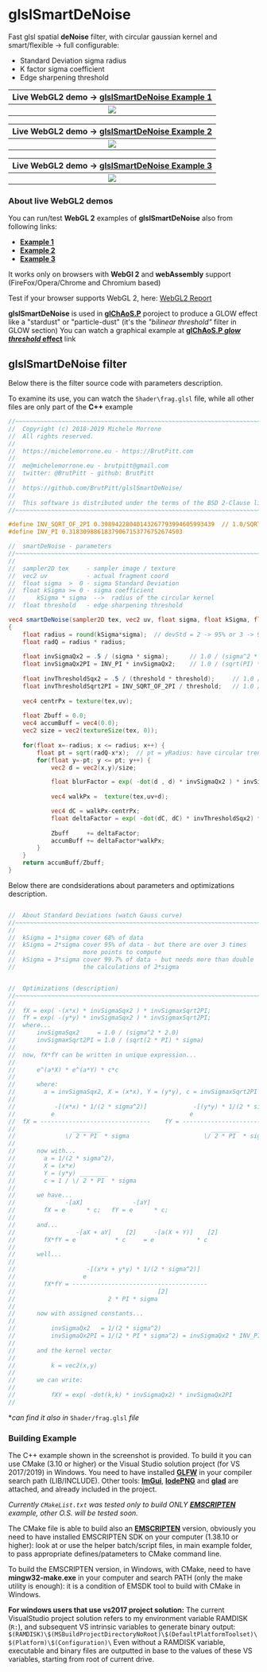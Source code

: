 # glslSmartDeNoise

Fast glsl spatial **deNoise** filter, with circular gaussian kernel and smart/flexible -> full configurable:

- Standard Deviation sigma radius
- K factor sigma coefficient
- Edge sharpening threshold

| Live WebGL2 demo -> [glslSmartDeNoise Example 1](https://brutpitt.github.io/glslSmartDeNoise/WebGL0/wglApp.html) |
| :-----: |
|[![](https://raw.githubusercontent.com/BrutPitt/glslSmartDeNoise/master/sShot0.jpg)](https://raw.githubusercontent.com/BrutPitt/glslSmartDeNoise/master/sShot0.jpg)|

| Live WebGL2 demo -> [glslSmartDeNoise Example 2](https://brutpitt.github.io/glslSmartDeNoise/WebGL1/wglApp.html) |
| :-----: |
|[![](https://raw.githubusercontent.com/BrutPitt/glslSmartDeNoise/master/sShot1.jpg)](https://raw.githubusercontent.com/BrutPitt/glslSmartDeNoise/master/sShot1.jpg)|

| Live WebGL2 demo -> [glslSmartDeNoise Example 3](https://brutpitt.github.io/glslSmartDeNoise/WebGL2/wglApp.html) |
| :-----: |
|[![](https://raw.githubusercontent.com/BrutPitt/glslSmartDeNoise/master/sShot2.jpg)](https://raw.githubusercontent.com/BrutPitt/glslSmartDeNoise/master/sShot2.jpg)|

### About live WebGL2 demos

You can run/test **WebGL 2** examples of **glslSmartDeNoise** also from following links:
- **[Example 1](https://brutpitt.github.io/glslSmartDeNoise/WebGL0/wglApp.html)**
- **[Example 2](https://brutpitt.github.io/glslSmartDeNoise/WebGL1/wglApp.html)**
- **[Example 3](https://brutpitt.github.io/glslSmartDeNoise/WebGL2/wglApp.html)**

It works only on browsers with **WebGl 2** and **webAssembly** support (FireFox/Opera/Chrome and Chromium based)

Test if your browser supports WebGL 2, here: [WebGL2 Report](http://webglreport.com/?v=2)

**glslSmartDeNoise** is used in **[glChAoS.P](https://github.com/BrutPitt/glChAoS.P)** poroject to produce a GLOW effect like a "stardust" or "particle-dust" (it's the *"bilinear threshold"* filter in GLOW section)
You can watch a graphical example at **[glChAoS.P *glow threshold* effect](https://www.michelemorrone.eu/glchaosp/glowEffects.html)** link

## glslSmartDeNoise filter
Below there is the filter source code with parameters description.

To examine its use, you can watch the `Shader\frag.glsl` file, while all other files are only part of the **C++** example

``` glsl
//~~~~~~~~~~~~~~~~~~~~~~~~~~~~~~~~~~~~~~~~~~~~~~~~~~~~~~~~~~~~~~~~~~~~~~~~~~~~~~
//  Copyright (c) 2018-2019 Michele Morrone
//  All rights reserved.
//
//  https://michelemorrone.eu - https://BrutPitt.com
//
//  me@michelemorrone.eu - brutpitt@gmail.com
//  twitter: @BrutPitt - github: BrutPitt
//  
//  https://github.com/BrutPitt/glslSmartDeNoise/
//
//  This software is distributed under the terms of the BSD 2-Clause license
//~~~~~~~~~~~~~~~~~~~~~~~~~~~~~~~~~~~~~~~~~~~~~~~~~~~~~~~~~~~~~~~~~~~~~~~~~~~~~~

#define INV_SQRT_OF_2PI 0.39894228040143267793994605993439  // 1.0/SQRT_OF_2PI
#define INV_PI 0.31830988618379067153776752674503

//  smartDeNoise - parameters
//~~~~~~~~~~~~~~~~~~~~~~~~~~~~~~~~~~~~~~~~~~~~~~~~~~~~~~~~~~~~~~~~~~~~~~~~~~~~~~
//
//  sampler2D tex     - sampler image / texture
//  vec2 uv           - actual fragment coord
//  float sigma  >  0 - sigma Standard Deviation
//  float kSigma >= 0 - sigma coefficient 
//      kSigma * sigma  -->  radius of the circular kernel
//  float threshold   - edge sharpening threshold 

vec4 smartDeNoise(sampler2D tex, vec2 uv, float sigma, float kSigma, float threshold)
{
    float radius = round(kSigma*sigma);  // devStd = 2 -> 95% or 3 -> 99.7%
    float radQ = radius * radius;
    
    float invSigmaQx2 = .5 / (sigma * sigma);      // 1.0 / (sigma^2 * 2.0)
    float invSigmaQx2PI = INV_PI * invSigmaQx2;    // 1.0 / (sqrt(PI) * sigma)
    
    float invThresholdSqx2 = .5 / (threshold * threshold);     // 1.0 / (sigma^2 * 2.0)
    float invThresholdSqrt2PI = INV_SQRT_OF_2PI / threshold;   // 1.0 / (sqrt(2*PI) * sigma)
    
    vec4 centrPx = texture(tex,uv); 
    
    float Zbuff = 0.0;
    vec4 accumBuff = vec4(0.0);
    vec2 size = vec2(textureSize(tex, 0));
    
    for(float x=-radius; x <= radius; x++) {
        float pt = sqrt(radQ-x*x);  // pt = yRadius: have circular trend
        for(float y=-pt; y <= pt; y++) {
            vec2 d = vec2(x,y)/size;

            float blurFactor = exp( -dot(d , d) * invSigmaQx2 ) * invSigmaQx2;
            
            vec4 walkPx =  texture(tex,uv+d);

            vec4 dC = walkPx-centrPx;
            float deltaFactor = exp( -dot(dC, dC) * invThresholdSqx2) * invThresholdSqrt2PI * blurFactor;
                                 
            Zbuff     += deltaFactor;
            accumBuff += deltaFactor*walkPx;
        }
    }
    return accumBuff/Zbuff;
}
```
 Below there are condsiderations about parameters and optimizations description.
``` cpp

//  About Standard Deviations (watch Gauss curve)
//~~~~~~~~~~~~~~~~~~~~~~~~~~~~~~~~~~~~~~~~~~~~~~~~~~~~~~~~~~~~~~~~~~~~~~~~~~~~~~
//
//  kSigma = 1*sigma cover 68% of data
//  kSigma = 2*sigma cover 95% of data - but there are over 3 times 
//                   more points to compute
//  kSigma = 3*sigma cover 99.7% of data - but needs more than double 
//                   the calculations of 2*sigma


//  Optimizations (description)
//~~~~~~~~~~~~~~~~~~~~~~~~~~~~~~~~~~~~~~~~~~~~~~~~~~~~~~~~~~~~~~~~~~~~~~~~~~~~~~
//
//  fX = exp( -(x*x) * invSigmaSqx2 ) * invSigmaxSqrt2PI; 
//  fY = exp( -(y*y) * invSigmaSqx2 ) * invSigmaxSqrt2PI; 
//  where...
//      invSigmaSqx2     = 1.0 / (sigma^2 * 2.0)
//      invSigmaxSqrt2PI = 1.0 / (sqrt(2 * PI) * sigma)
//
//  now, fX*fY can be written in unique expression...
//
//      e^(a*X) * e^(a*Y) * c*c
//
//      where:
//        a = invSigmaSqx2, X = (x*x), Y = (y*y), c = invSigmaxSqrt2PI
//
//           -[(x*x) * 1/(2 * sigma^2)]             -[(y*y) * 1/(2 * sigma^2)] 
//          e                                      e
//  fX = -------------------------------    fY = -------------------------------
//                ________                               ________
//              \/ 2 * PI  * sigma                     \/ 2 * PI  * sigma
//
//      now with... 
//        a = 1/(2 * sigma^2), 
//        X = (x*x) 
//        Y = (y*y) ________
//        c = 1 / \/ 2 * PI  * sigma
//
//      we have...
//              -[aX]              -[aY]
//        fX = e      * c;   fY = e      * c;
//
//      and...
//                 -[aX + aY]    [2]     -[a(X + Y)]    [2]
//        fX*fY = e           * c     = e            * c   
//
//      well...
//
//                    -[(x*x + y*y) * 1/(2 * sigma^2)]
//                   e                                
//        fX*fY = --------------------------------------
//                                        [2]           
//                          2 * PI * sigma           
//      
//      now with assigned constants...
//
//          invSigmaQx2   = 1/(2 * sigma^2)
//          invSigmaQx2PI = 1/(2 * PI * sigma^2) = invSigmaQx2 * INV_PI 
//
//      and the kernel vector 
//
//          k = vec2(x,y)
//
//      we can write:
//
//          fXY = exp( -dot(k,k) * invSigmaQx2) * invSigmaQx2PI
//

```
**can find it also in* `Shader/frag.glsl` *file*

### Building Example

The C++ example shown in the screenshot is provided.
To build it you can use CMake (3.10 or higher) or the Visual Studio solution project (for VS 2017/2019) in Windows.
You need to have installed [**GLFW**](https://www.glfw.org/) in your compiler search path (LIB/INCLUDE).
Other tools: [**ImGui**](https://github.com/ocornut/imgui), [**lodePNG**](https://github.com/lvandeve/lodepng) and [**glad**](https://github.com/Dav1dde/glad) are attached, and already included in the project.

*Currently `CMakeList.txt` was tested only to build ONLY [**EMSCRIPTEN**](https://kripken.github.io/emscripten-site/index.html) example, other O.S. will be tested soon.*

The CMake file is able to build also an [**EMSCRIPTEN**](https://kripken.github.io/emscripten-site/index.html) version, obviously you need to have installed EMSCRIPTEN SDK on your computer (1.38.10 or higher): look at or use the helper batch/script files, in main example folder, to pass appropriate defines/patameters to CMake command line.

To build the EMSCRIPTEN version, in Windows, with CMake, need to have **mingw32-make.exe** in your computer and search PATH (only the make utility is enough): it is a condition of EMSDK tool to build with CMake in Windows.


**For windows users that use vs2017 project solution:**
The current VisualStudio project solution refers to my environment variable RAMDISK (`R:`), and subsequent VS intrinsic variables to generate binary output:
`$(RAMDISK)\$(MSBuildProjectDirectoryNoRoot)\$(DefaultPlatformToolset)\$(Platform)\$(Configuration)\` 
Even without a RAMDISK variable, executable and binary files are outputted in base to the values of these VS variables, starting from root of current drive.

